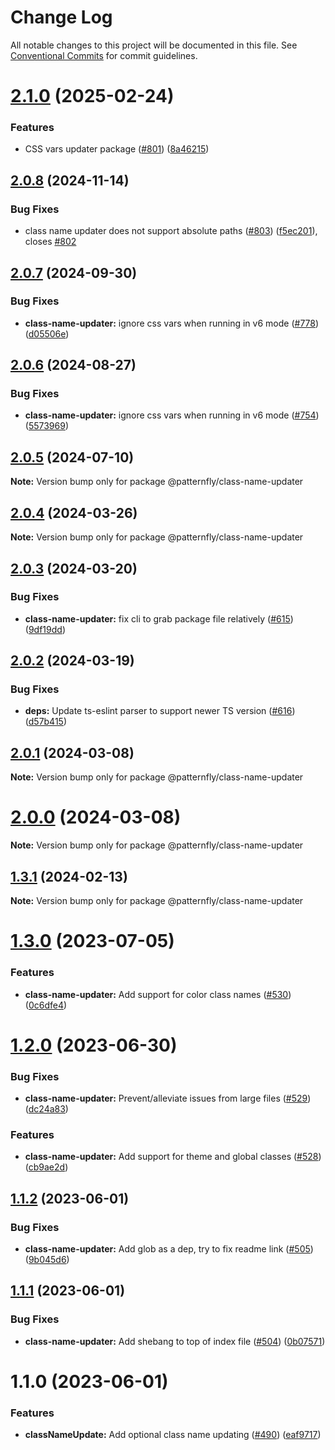 # Change Log

All notable changes to this project will be documented in this file.
See [Conventional Commits](https://conventionalcommits.org) for commit guidelines.

# [2.1.0](https://github.com/patternfly/pf-codemods/compare/@patternfly/class-name-updater@2.0.8...@patternfly/class-name-updater@2.1.0) (2025-02-24)


### Features

* CSS vars updater package ([#801](https://github.com/patternfly/pf-codemods/issues/801)) ([8a46215](https://github.com/patternfly/pf-codemods/commit/8a462151b58cf43dfba13af8a37396b78de1269f))





## [2.0.8](https://github.com/patternfly/pf-codemods/compare/@patternfly/class-name-updater@2.0.7...@patternfly/class-name-updater@2.0.8) (2024-11-14)


### Bug Fixes

* class name updater does not support absolute paths ([#803](https://github.com/patternfly/pf-codemods/issues/803)) ([f5ec201](https://github.com/patternfly/pf-codemods/commit/f5ec20189f26e751335c6ec0ca296ab004d31bc8)), closes [#802](https://github.com/patternfly/pf-codemods/issues/802)





## [2.0.7](https://github.com/patternfly/pf-codemods/compare/@patternfly/class-name-updater@2.0.6...@patternfly/class-name-updater@2.0.7) (2024-09-30)


### Bug Fixes

* **class-name-updater:** ignore css vars when running in v6 mode ([#778](https://github.com/patternfly/pf-codemods/issues/778)) ([d05506e](https://github.com/patternfly/pf-codemods/commit/d05506eaab6294e1c33921fe960fe34386d28af8))





## [2.0.6](https://github.com/patternfly/pf-codemods/compare/@patternfly/class-name-updater@2.0.5...@patternfly/class-name-updater@2.0.6) (2024-08-27)


### Bug Fixes

* **class-name-updater:** ignore css vars when running in v6 mode ([#754](https://github.com/patternfly/pf-codemods/issues/754)) ([5573969](https://github.com/patternfly/pf-codemods/commit/55739698037a1395eb7cee7d92ed12fe6a2748f3))





## [2.0.5](https://github.com/patternfly/pf-codemods/compare/@patternfly/class-name-updater@2.0.4...@patternfly/class-name-updater@2.0.5) (2024-07-10)

**Note:** Version bump only for package @patternfly/class-name-updater





## [2.0.4](https://github.com/patternfly/pf-codemods/compare/@patternfly/class-name-updater@2.0.3...@patternfly/class-name-updater@2.0.4) (2024-03-26)

**Note:** Version bump only for package @patternfly/class-name-updater





## [2.0.3](https://github.com/patternfly/pf-codemods/compare/@patternfly/class-name-updater@2.0.2...@patternfly/class-name-updater@2.0.3) (2024-03-20)


### Bug Fixes

* **class-name-updater:** fix cli to grab package file relatively ([#615](https://github.com/patternfly/pf-codemods/issues/615)) ([9df19dd](https://github.com/patternfly/pf-codemods/commit/9df19dd7119d47a635edd70066665d5d15a01037))





## [2.0.2](https://github.com/patternfly/pf-codemods/compare/@patternfly/class-name-updater@2.0.1...@patternfly/class-name-updater@2.0.2) (2024-03-19)


### Bug Fixes

* **deps:** Update ts-eslint parser to support newer TS version ([#616](https://github.com/patternfly/pf-codemods/issues/616)) ([d57b415](https://github.com/patternfly/pf-codemods/commit/d57b415959f79390043b9a7fb902a07595e28318))





## [2.0.1](https://github.com/patternfly/pf-codemods/compare/@patternfly/class-name-updater@1.3.1...@patternfly/class-name-updater@2.0.1) (2024-03-08)

**Note:** Version bump only for package @patternfly/class-name-updater





# [2.0.0](https://github.com/wise-king-sullyman/pf-codemods/compare/@patternfly/class-name-updater@1.3.1...@patternfly/class-name-updater@2.0.0) (2024-03-08)

**Note:** Version bump only for package @patternfly/class-name-updater





## [1.3.1](https://github.com/patternfly/pf-codemods/compare/@patternfly/class-name-updater@1.3.0...@patternfly/class-name-updater@1.3.1) (2024-02-13)

**Note:** Version bump only for package @patternfly/class-name-updater





# [1.3.0](https://github.com/patternfly/pf-codemods/compare/@patternfly/class-name-updater@1.2.0...@patternfly/class-name-updater@1.3.0) (2023-07-05)


### Features

* **class-name-updater:** Add support for color class names ([#530](https://github.com/patternfly/pf-codemods/issues/530)) ([0c6dfe4](https://github.com/patternfly/pf-codemods/commit/0c6dfe4dd35dbdaa129bfd61b2ad217290225446))





# [1.2.0](https://github.com/patternfly/pf-codemods/compare/@patternfly/class-name-updater@1.1.2...@patternfly/class-name-updater@1.2.0) (2023-06-30)


### Bug Fixes

* **class-name-updater:** Prevent/alleviate issues from large files ([#529](https://github.com/patternfly/pf-codemods/issues/529)) ([dc24a83](https://github.com/patternfly/pf-codemods/commit/dc24a83a73e3e40a21c9b4ce043baec62f4a6e84))


### Features

* **class-name-updater:** Add support for theme and global classes ([#528](https://github.com/patternfly/pf-codemods/issues/528)) ([cb9ae2d](https://github.com/patternfly/pf-codemods/commit/cb9ae2da31b9fb00efae62fbcb4fa1e72233a3e9))





## [1.1.2](https://github.com/patternfly/pf-codemods/compare/@patternfly/class-name-updater@1.1.1...@patternfly/class-name-updater@1.1.2) (2023-06-01)


### Bug Fixes

* **class-name-updater:** Add glob as a dep, try to fix readme link ([#505](https://github.com/patternfly/pf-codemods/issues/505)) ([9b045d6](https://github.com/patternfly/pf-codemods/commit/9b045d6b2112d2b7d098fb280e7f746b6a4bc003))





## [1.1.1](https://github.com/patternfly/pf-codemods/compare/@patternfly/class-name-updater@1.1.0...@patternfly/class-name-updater@1.1.1) (2023-06-01)


### Bug Fixes

* **class-name-updater:** Add shebang to top of index file ([#504](https://github.com/patternfly/pf-codemods/issues/504)) ([0b07571](https://github.com/patternfly/pf-codemods/commit/0b07571aca18f2a04bf9b43bd3a48ff113bdb564))





# 1.1.0 (2023-06-01)


### Features

* **classNameUpdate:** Add optional class name updating ([#490](https://github.com/patternfly/pf-codemods/issues/490)) ([eaf9717](https://github.com/patternfly/pf-codemods/commit/eaf9717bc3579a03bfe17dcb60ff8458c3f293eb))
